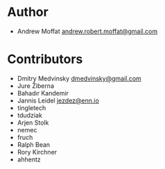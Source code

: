 # Author

* Andrew Moffat <andrew.robert.moffat@gmail.com>


# Contributors

* Dmitry Medvinsky <dmedvinsky@gmail.com>
* Jure Žiberna
* Bahadır Kandemir
* Jannis Leidel <jezdez@enn.io>
* tingletech
* tdudziak
* Arjen Stolk
* nemec
* fruch
* Ralph Bean
* Rory Kirchner
* ahhentz
